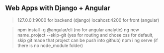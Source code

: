 ## Web Apps with Django + Angular

> 127.0.0.1:9000 for backend (django)
> locahost:4200 for front (angular)

> npm install -g @angular/cli (no for angular analytic)
> ng new name_project --skip-git (yes for routing and chose css for default, skip git made that project can be push into github)
> npm i ng serve (if there is no node_module folder)
